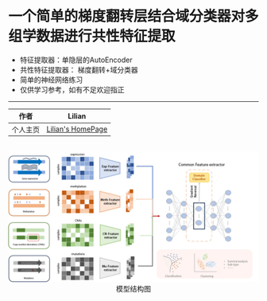 一个简单的梯度翻转层结合域分类器对多组学数据进行共性特征提取
===========================

- 特征提取器：单隐层的AutoEncoder
- 共性特征提取器： 梯度翻转+域分类器
- 简单的神经网络练习
- 仅供学习参考，如有不足欢迎指正

****

|作者|Lilian|
|---|---
|个人主页|[Lilian's HomePage](https://Lilian-tju.github.io/)


<br>

<div align=center>
<img src="model.jpg"><br>模型结构图
</div>